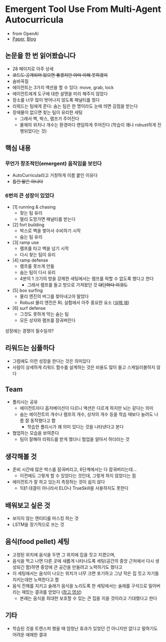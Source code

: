 # Emergent Tool Use From Multi-Agent Autocurricula

- from OpenAI
- [Paper](https://arxiv.org/abs/1909.07528), [Blog](https://openai.com/blog/emergent-tool-use/)

## 논문을 한 번 읽어봤습니다

- 28 페이지로 아주 상세
- ~~코드도 공개되어 있으면 좋겠지만 아마 이해 못하겠지~~
- 숨바꼭질
- 에이전트는 3가지 액션을 할 수 있다: move, grab, lock
- 에이전트에게 도구에 대한 설명을 미리 해주지 않았다
- 장소를 너무 많이 벗어나지 않도록 패널티를 줬다
- 리워드는 팀에게 준다: 숨는 팀은 한 명이라도 눈에 띄면 감점을 받는다
- 장애물이 없으면 찾는 팀이 유리한 세팅
  - 그래서 벽, 박스, 램프가 주어진다
  - 물체의 위치나 개수는 환경마다 랜덤하게 주어진다 (학습이 꽤나 robust하게 진행되었다는 것)

## 핵심 내용

### 무언가 창조적인(emergent) 움직임을 보인다

- AutoCurricula라고 거창하게 이름 붙인 이유다
- ~~틀린 말은 아니다~~

### 6번의 큰 성장이 있었다

- [1] running & chasing
  - 찾는 팀 유리
  - 멀리 도망가면 패널티를 받는다
- [2] fort building
  - 박스로 벽을 쌓아서 수비하기 시작
  - 숨는 팀 유리
- [3] ramp use
  - 램프를 타고 벽을 넘기 시작
  - 다시 찾는 팀이 유리
- [4] ramp defense
  - 램프를 못쓰게 만듦
  - 숨는 팀이 다시 유리
  - 4분의 1 크기의 방을 강제한 세팅에서는 램프를 락할 수 없도록 했다고 한다
    - 그래서 램프를 들고 방으로 가져왔던 것 ~~대단하다 이것도~~
- [5] box surfing
  - 물리 엔진의 버그를 찾아내고야 말았다
  - Robust 물리 엔진은 RL 실험에서 아주 중요한 요소 ([실패 예](https://twitter.com/OpenAI/status/1174039602757160961?s=20))
- [6] surf defense
  - 그것도 못하게 막는 숨는 팀
  - 모든 상자와 램프를 잠궈버린다

성장에는 경쟁이 필수일까?

## 리워드는 심플하다

- 그럼에도 이런 성장을 한다는 것은 의미있다
- 사람이 상세하게 리워드 함수를 설계하는 것은 비용도 많이 들고 스케일러블하지 않다

## Team

- 폴리시는 공유
  - 에이전트마다 옵저베이션이 다르니 액션은 다르게 하지만 뇌는 같다는 의미
  - 숨는 에이전트의 개수나 램프의 개수, 상자의 개수 등을 학습 때보다 늘려도 나름 잘 동작했다고 함
    - 학습한 폴리시가 꽤 의미 있다는 것을 나타낸다고 본다
- 협업하는 모습을 보여준다
  - 팀이 잘해야 리워드를 받게 했더니 협업을 알아서 하더라는 것

## 생각해볼 것

- 준비 시간에 많은 박스를 잠궈버리고, 6단계에서는 다 잠궈버리는데...
  - 이전에도 그렇게 할 수 있었다는 것인데, 그렇게 하지 않았다는 점
- 에이전트가 잘 하고 있는지 측정하는 것이 쉽지 않다
  - 1대1 대결이 아니라서 ELO나 TrueSkill을 사용하지도 못한다

## 배워보고 싶은 것

- 보이지 않는 엔티티를 마스킹 하는 것
- LSTM을 장기적으로 쓰는 것

## 음식(food pellet) 세팅

- 고정된 위치에 음식을 두면 그 위치에 집을 짓고 지켰으며,
- 음식을 먹고 나면 다른 곳에 새롭게 나타나도록 세팅(공간의 중앙 근처에서 다시 생성되긴 함)하면 중앙에 큰 공간을 만들려고 노력하기도 했다고
- 이 세팅에서는 음식이 나오는 위치가 너무 크면 포기하고 그냥 작은 집 짓고 자기들 지키는데만 노력한다고 함
- 음식 전체를 지키고 술래가 음식을 노리도록 한 세팅에서는 술래를 구석으로 밀어버리는 재밌는 결과를 얻었다 ([참고 영상](https://twitter.com/OpenAI/status/1174815179483172864?s=20))
  - 본래는 음식을 최대한 보호할 수 있는 큰 집을 지을 것이라고 기대했다고 한다

## 기타

- 학습된 것을 트랜스퍼 했을 때 엄청난 효과가 있었던 건 아니지만 없다고 말하기도 어려운 애매한 결과

